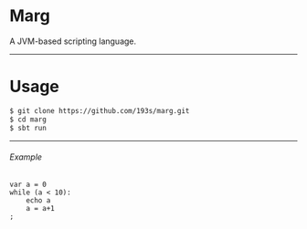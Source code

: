# Marg
A JVM-based scripting language.

******


# Usage
```sh
$ git clone https://github.com/193s/marg.git
$ cd marg
$ sbt run
```

******

  
###### Example
```
var a = 0
while (a < 10):
    echo a
    a = a+1
;
 
```

